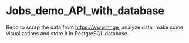 # Jobs_demo_API_with_database
Repo to scrap the data from https://www.hr.ge, analyze data, make some visualizations and store it in PostgreSQL database.
